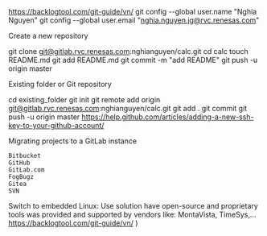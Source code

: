 https://backlogtool.com/git-guide/vn/
git config --global user.name "Nghia Nguyen"
git config --global user.email "nghia.nguyen.jg@rvc.renesas.com"

Create a new repository

git clone git@gitlab.rvc.renesas.com:nghianguyen/calc.git
cd calc
touch README.md
git add README.md
git commit -m "add README"
git push -u origin master

Existing folder or Git repository

cd existing_folder
git init
git remote add origin git@gitlab.rvc.renesas.com:nghianguyen/calc.git
git add .
git commit
git push -u origin master
https://help.github.com/articles/adding-a-new-ssh-key-to-your-github-account/

Migrating projects to a GitLab instance

    Bitbucket
    GitHub
    GitLab.com
    FogBugz
    Gitea
    SVN
Switch to embedded Linux: Use solution have open-source and proprietary tools was provided and supported by vendors like: MontaVista, TimeSys,…
https://backlogtool.com/git-guide/vn/ )
